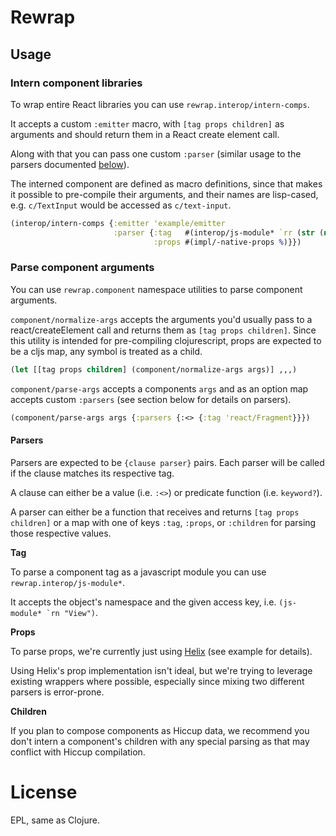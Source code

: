 # Rewrap 

## Usage 

### Intern component libraries

To wrap entire React libraries you can use `rewrap.interop/intern-comps`.

It accepts a custom `:emitter` macro, with `[tag props children]` as arguments and should return them in a React create element call.

Along with that you can pass one custom `:parser` (similar usage to the parsers documented [below](#parse-component-arguments)).

The interned component are defined as macro definitions, since that makes it possible to pre-compile their arguments,  and their names are lisp-cased, e.g. `c/TextInput` would be accessed as `c/text-input`.

```clj
(interop/intern-comps {:emitter 'example/emitter
                       :parser {:tag   #(interop/js-module* `rr (str (name %)))
                                :props #(impl/-native-props %)}})
```

### Parse component arguments

You can use `rewrap.component` namespace utilities to parse component arguments.

`component/normalize-args` accepts the arguments you'd usually pass to a react/createElement call and returns them as `[tag props children]`. Since this utility is intended for pre-compiling clojurescript, props are expected to be a cljs map, any symbol is treated as a child.

```clj
(let [[tag props children] (component/normalize-args args)] ,,,)
```

`component/parse-args` accepts a components `args` and as an option map accepts custom `:parsers` (see section below for details on parsers).

```clj
(component/parse-args args {:parsers {:<> {:tag 'react/Fragment}}})
```

#### Parsers 

Parsers are expected to be `{clause parser}` pairs. Each parser will be called if the clause matches its respective tag. 

A clause can either be a value (i.e. `:<>`) or predicate function (i.e. `keyword?`). 

A parser can either be a function that receives and returns `[tag props children]` or a map with one of keys `:tag`, `:props`, or `:children` for parsing those respective values.

**Tag**

To parse a component tag as a javascript module you can use `rewrap.interop/js-module*`.

It accepts the object's namespace and the given access key, i.e. ```(js-module* `rn "View")```.

**Props**

To parse props, we're currently just using [Helix](https://github.com/Lokeh/helix) (see example for details).

Using Helix's prop implementation isn't ideal, but we're trying to leverage existing wrappers where possible, especially since mixing two different parsers is error-prone.

**Children**

If you plan to compose components as Hiccup data, we recommend you don't intern a component's children with any special parsing as that may conflict with Hiccup compilation.

# License

EPL, same as Clojure.
